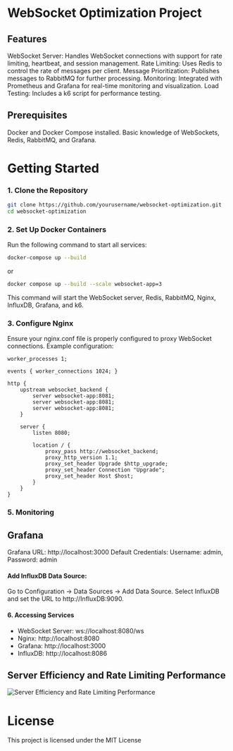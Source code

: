 # WebSocket Optimization Project

## Features

WebSocket Server: Handles WebSocket connections with support for rate limiting, heartbeat, and session management.
Rate Limiting: Uses Redis to control the rate of messages per client.
Message Prioritization: Publishes messages to RabbitMQ for further processing.
Monitoring: Integrated with Prometheus and Grafana for real-time monitoring and visualization.
Load Testing: Includes a k6 script for performance testing.

## Prerequisites

Docker and Docker Compose installed.
Basic knowledge of WebSockets, Redis, RabbitMQ, and Grafana.

# Getting Started

### 1. Clone the Repository

```bash
git clone https://github.com/yourusername/websocket-optimization.git
cd websocket-optimization
```

### 2. Set Up Docker Containers

Run the following command to start all services:

```bash
docker-compose up --build
```

or

```bash
docker compose up --build --scale websocket-app=3
```

This command will start the WebSocket server, Redis, RabbitMQ, Nginx, InfluxDB, Grafana, and k6.

### 3. Configure Nginx

Ensure your nginx.conf file is properly configured to proxy WebSocket connections. Example configuration:

```
worker_processes 1;

events { worker_connections 1024; }

http {
    upstream websocket_backend {
        server websocket-app:8081;
        server websocket-app:8081;
        server websocket-app:8081;
    }

    server {
        listen 8080;

        location / {
            proxy_pass http://websocket_backend;
            proxy_http_version 1.1;
            proxy_set_header Upgrade $http_upgrade;
            proxy_set_header Connection "Upgrade";
            proxy_set_header Host $host;
        }
    }
}

```

### 5. Monitoring

## Grafana

Grafana URL: http://localhost:3000
Default Credentials: Username: admin, Password: admin

#### Add InfluxDB Data Source:

Go to Configuration -> Data Sources -> Add Data Source.
Select InfluxDB and set the URL to http://InfluxDB:9090.

#### 6. Accessing Services

- WebSocket Server: ws://localhost:8080/ws
- Nginx: http://localhost:8080
- Grafana: http://localhost:3000
- InfluxDB: http://localhost:8086

## Server Efficiency and Rate Limiting Performance

![Server Efficiency and Rate Limiting Performance](./server_and_rate_limit.gif)

# License

This project is licensed under the MIT License
